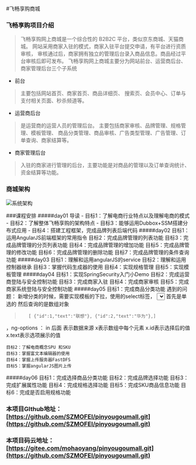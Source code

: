 #飞畅享购商城


### 飞畅享购项目介绍
>   飞畅享购网上商城是一个综合性的 B2B2C 平台，类似京东商城、天猫商城。
>   网站采用商家入驻的模式，商家入驻平台提交申请，有平台进行资质审核，
>   审核通过后，商家拥有独立的管理后台录入商品信息。商品经过平台审核后即可发布。
>    飞畅享购网上商城主要分为网站前台、运营商后台、商家管理后台三个子系统
-   前台
>   主要包括网站首页、商家首页、商品详细页、
>   搜索页、会员中心、订单与支付相关页面、秒杀频道等。
-   运营商后台
>   是运营商的运营人员的管理后台。 主要包括商家审核、品牌管理、规格管理、模板管理、
>   商品分类管理、商品审核、广告类型管理、广告管理、订单查询、商家结算等。
-   商家管理后台
>   入驻的商家进行管理的后台，主要功能是对商品的管理以及订单查询统计、资金结算等功能。

### 商城架构
![系统架构](\pig\飞畅享购系统架构.png)


###课程安排
#####day01
    导读
    -   目标1：了解电商行业特点以及理解电商的模式
    -   目标2：了解整体飞畅享购的架构特点
    -   目标3：能够运用Dubbox+SSM搭建分布式应用
    -   目标4：搭建工程框架，完成品牌列表后端代码
#####day02
    目标1：运用AngularJS前端框架的常用指令
    目标2：完成品牌管理的列表功能
    目标3：完成品牌管理的分页列表功能
    目标4：完成品牌管理的增加功能
    目标5：完成品牌管理的修改功能
    目标6：完成品牌管理的删除功能
    目标7：完成品牌管理的条件查询功能
#####day03
    目标1：理解和运用angularJS的service
    目标2：理解和运用控制器继承
    目标3：掌握代码生成器的使用
    目标4：实现规格管理
    目标5：实现模板管理
#####day04
    目标1：实现SpringSecurity入门小Demo
    目标2：完成运营商登陆与安全控制功能
    目标3：完成商家入驻
    目标4：完成商家审核
    目标5：完成商家系统登陆与安全控制功能
#####day05
    目标1：完成商品分类功能
遇到的问题：
新增分类的时候，需要实现模板的下拉，使用的select标签，
<select  ng-model="entity.typeId" ng-options="x.id as x.text for x in typeTemplateList">
</select>  首先是单选的  然后查询的是数组对象
>        [ {"id":1,"text":"联想"}, {"id":2,"text":"华为"},]
，ng-options ：  in 后面 表示数据来源 x表示数组中每个元素 x.id表示选择后的值 x.text表示选项展示的值  
      
    目标2：了解电商概念SPU 和SKU
    目标3：掌握富文本编辑器的使用
    目标4：掌握上传服务器FastDFS 
    目标5：掌握angularJS图片上传
#####day06
    目标1：完成选择商品分类功能
    目标2：完成品牌选择功能
    目标3：完成扩展属性功能
    目标4：完成规格选择功能
    目标5：完成SKU商品信息功能
    目标6：完成是否启用规格功能
    
### 本项目GIthub地址：[https://github.com/SZMOFEI/pinyougoumall.git](https://github.com/SZMOFEI/pinyougoumall.git)
### 本项目码云地址：[https://gitee.com/mohaoyang/pinyougoumall.git](https://github.com/SZMOFEI/pinyougoumall.git)
